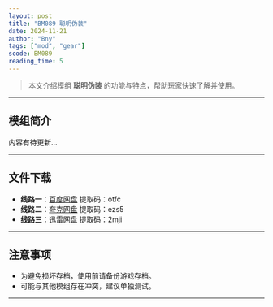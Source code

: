 ```yaml
---
layout: post
title: "BM089 聪明伪装"
date: 2024-11-21
author: "Bny"
tags: ["mod", "gear"]
scode: BM089
reading_time: 5
---
```


> 本文介绍模组 **聪明伪装** 的功能与特点，帮助玩家快速了解并使用。

---

## 模组简介

内容有待更新...

---


## 文件下载
- **线路一**：[百度网盘](https://pan.baidu.com/s/1J9fspHzk_jQ6MyzKvIz5Fg?pwd=otfc)  提取码：otfc  
- **线路二**：[夸克网盘](https://pan.quark.cn/s/3abf921f0609?pwd=ezs5)  提取码：ezs5  
- **线路三**：[迅雷网盘](https://pan.xunlei.com/s/VOCCbciyT6HEhQNKwFrSCushA1?pwd=2mji)  提取码：2mji  

---

## 注意事项
- 为避免损坏存档，使用前请备份游戏存档。
- 可能与其他模组存在冲突，建议单独测试。

---

